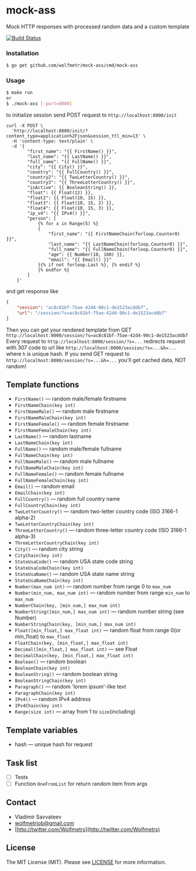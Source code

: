 # mock-ass
Mock HTTP responses with processed random data and a custom template


[![Build Status](https://travis-ci.org/wolfmetr/mock-ass.svg?branch=master)](https://travis-ci.org/wolfmetr/mock-ass)

### Installation
```bash
$ go get github.com/wolfmetr/mock-ass/cmd/mock-ass
```

### Usage
```bash
$ make run
or
$ ./mock-ass [-port=8000] 
```

to initialize session send POST request to `http://localhost:8000/init`
```curl
curl -X POST \
  'http://localhost:8000/init/?content_type=application%2Fjson&session_ttl_min=13' \
  -H 'content-type: text/plain' \
  -d '{
        "first_name": "{{ FirstName() }}",
        "last_name": "{{ LastName() }}",
        "full_name": "{{ FullName() }}",
        "city": "{{ City() }}",
        "country": "{{ FullCountry() }}",
        "country2": "{{ TwoLetterCountry() }}",
        "country3": "{{ ThreeLetterCountry() }}",
        "isActive": {{ BooleanString() }},
        "float": {{ Float(12) }},
        "float2": {{ Float(10, 15) }},
        "float3": {{ Float(10, 15, 2) }},
        "float4": {{ Float(10, 15, 3) }},
        "ip_v4": "{{ IPv4() }}", 
        "person": [
            {% for x in Range(5) %}
            {
                "first_name": "{{ FirstNameChain(forloop.Counter0) }}",
                "last_name": "{{ LastNameChain(forloop.Counter0) }}",
                "full_name": "{{ FullNameChain(forloop.Counter0) }}",
                "age": {{ Number(10, 100) }},
                "email": "{{ Email() }}"
            }{% if not forloop.Last %}, {% endif %}
            {% endfor %}
        ]
    }'
```
and get response like
```json
{
    "session": "ac8c81bf-75ae-42d4-90c1-de1523acddb7",
    "url": "/session/?s=ac8c81bf-75ae-42d4-90c1-de1523acddb7"
}
```

Then you can get your rendered template from GET `http://localhost:8000/session/?s=ac8c81bf-75ae-42d4-90c1-de1523acddb7`
Every request to `http://localhost:8000/session/?s=...` redirects request with 307 code to url like `http://localhost:8000/session/?s=...&h=...` where `h` is unique hash.
If you send GET request to `http://localhost:8000/session/?s=...&h=...` you'll get cached data, NOT random!

## Template functions
- `FirstName()` — random male/female firstname
- `FirstNameChain(key int)`
- `FirstNameMale()` — random male firstname
- `FirstNameMaleChain(key int)`
- `FirstNameFemale()` — random female firstname
- `FirstNameFemaleChain(key int)`
- `LastName()` — random lastname
- `LastNameChain(key int)`
- `FullName()` — random male/female fullname
- `FullNameChain(key int)`
- `FullNameMale()` — random male fullname
- `FullNameMaleChain(key int)`
- `FullNameFemale()` — random female fullname 
- `FullNameFemaleChain(key int)`
- `Email()` — random email
- `EmailChain(key int)`
- `FullCountry()` — random full country name
- `FullCountryChain(key int)`
- `TwoLetterCountry()` — random two-letter country code (ISO 3166-1 alpha-2)
- `TwoLetterCountryChain(key int)`
- `ThreeLetterCountry()` — random three-letter country code (ISO 3166-1 alpha-3)
- `ThreeLetterCountryChain(key int)`
- `City()` — random city string
- `CityChain(key int)`
- `StateUsaCode()` — random USA state code string
- `StateUsaCodeChain(key int)`
- `StateUsaName()` — random USA state name string
- `StateUsaNameChain(key int)`
- `Number(max_num int)` — random number from range 0 to `max_num`
- `Number(min_num, max_num int)` — random number from range `min_num` to `max_num`
- `NumberChain(key, [min_num,] max_num int)`
- `NumberString([min_num,] max_num int)` — random number string (see Number)
- `NumberStringChain(key, [min_num,] max_num int)`
- `Float([min_float,] max_float int)` — random float from range 0(or min_float) to `max_float`
- `FloatChain(key, [min_float,] max_float int)`
- `Decimal([min_float,] max_float int)` — see Float
- `DecimalChain(key, [min_float,] max_float int)`
- `Boolean()` — random boolean
- `BooleanChain(key int)`
- `BooleanString()` — random boolean string
- `BooleanStringChain(key int)`
- `Paragraph()` — random 'lorem ipsum'-like text
- `ParagraphChain(key int)`
- `IPv4()` — random IPv4 address
- `IPv4Chain(key int)`
- `Range(size int)` — array from 1 to `size`(including)

## Template variables
- hash — unique hash for request

## Task list
- [ ] Tests
- [ ] Function `OneFromList` for return random item from args

## Contact

- Vladimir Savvateev
- [wolfmetrjob@gmail.com](mailto:wolfmetr@gmail.com)
- [http://twitter.com/Wolfmetrs](http://twitter.com/Wolfmetrs)

## License
The MIT License (MIT). Please see [LICENSE](LICENSE) for more information.
